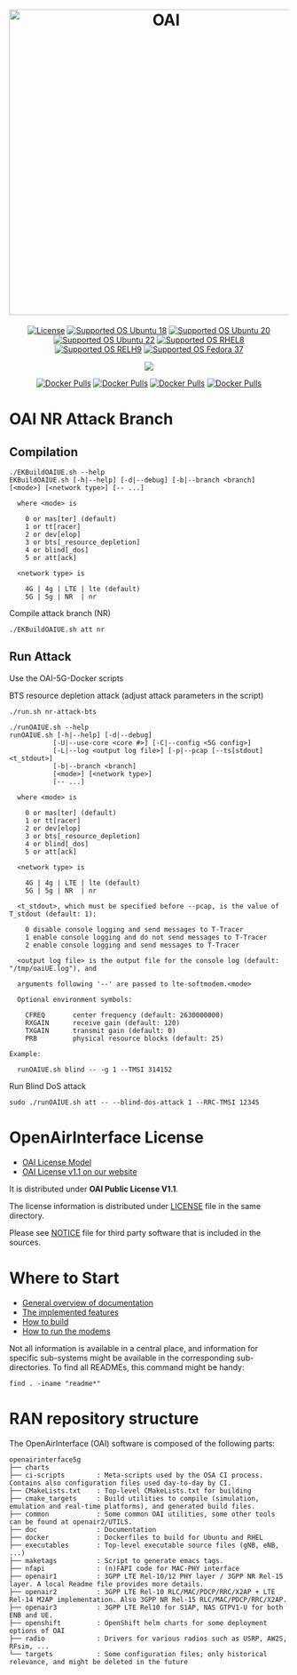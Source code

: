 <h1 align="center">
    <a href="https://openairinterface.org/"><img src="https://openairinterface.org/wp-content/uploads/2015/06/cropped-oai_final_logo.png" alt="OAI" width="550"></a>
</h1>

<p align="center">
    <a href="https://gitlab.eurecom.fr/oai/openairinterface5g/-/blob/master/LICENSE"><img src="https://img.shields.io/badge/license-OAI--Public--V1.1-blue" alt="License"></a>
    <a href="https://releases.ubuntu.com/18.04/"><img src="https://img.shields.io/badge/OS-Ubuntu18-Green" alt="Supported OS Ubuntu 18"></a>
    <a href="https://releases.ubuntu.com/20.04/"><img src="https://img.shields.io/badge/OS-Ubuntu20-Green" alt="Supported OS Ubuntu 20"></a>
    <a href="https://releases.ubuntu.com/22.04/"><img src="https://img.shields.io/badge/OS-Ubuntu22-Green" alt="Supported OS Ubuntu 22"></a>
    <a href="https://www.redhat.com/en/technologies/linux-platforms/enterprise-linux"><img src="https://img.shields.io/badge/OS-RHEL8-Green" alt="Supported OS RHEL8"></a>
    <a href="https://www.redhat.com/en/technologies/linux-platforms/enterprise-linux"><img src="https://img.shields.io/badge/OS-RHEL9-Green" alt="Supported OS RELH9"></a>
    <a href="https://getfedora.org/en/workstation/"><img src="https://img.shields.io/badge/OS-Fedore37-Green" alt="Supported OS Fedora 37"></a>
</p>

<p align="center">
    <a href="https://jenkins-oai.eurecom.fr/job/RAN-Container-Parent/"><img src="https://img.shields.io/jenkins/build?jobUrl=https%3A%2F%2Fjenkins-oai.eurecom.fr%2Fjob%2FRAN-Container-Parent%2F&label=build%20Images"></a>
</p>

<p align="center">
  <a href="https://hub.docker.com/r/oaisoftwarealliance/oai-gnb"><img alt="Docker Pulls" src="https://img.shields.io/docker/pulls/oaisoftwarealliance/oai-gnb?label=gNB%20docker%20pulls"></a>
  <a href="https://hub.docker.com/r/oaisoftwarealliance/oai-nr-ue"><img alt="Docker Pulls" src="https://img.shields.io/docker/pulls/oaisoftwarealliance/oai-nr-ue?label=NR-UE%20docker%20pulls"></a>
  <a href="https://hub.docker.com/r/oaisoftwarealliance/oai-enb"><img alt="Docker Pulls" src="https://img.shields.io/docker/pulls/oaisoftwarealliance/oai-enb?label=eNB%20docker%20pulls"></a>
  <a href="https://hub.docker.com/r/oaisoftwarealliance/oai-lte-ue"><img alt="Docker Pulls" src="https://img.shields.io/docker/pulls/oaisoftwarealliance/oai-lte-ue?label=LTE-UE%20docker%20pulls"></a>
</p>

# OAI NR Attack Branch #

## Compilation
```
./EKBuildOAIUE.sh --help
EKBuildOAIUE.sh [-h|--help] [-d|--debug] [-b|--branch <branch] [<mode>] [<network type>] [-- ...]

  where <mode> is

    0 or mas[ter] (default)
    1 or tt[racer]
    2 or dev[elop]
    3 or bts[_resource_depletion]
    4 or blind[_dos]
    5 or att[ack]

  <network type> is

    4G | 4g | LTE | lte (default)
    5G | 5g | NR  | nr
```

Compile attack branch (NR)
```
./EKBuildOAIUE.sh att nr
```


## Run Attack

Use the OAI-5G-Docker scripts

BTS resource depletion attack (adjust attack parameters in the script)

```
./run.sh nr-attack-bts
```

```
./runOAIUE.sh --help
runOAIUE.sh [-h|--help] [-d|--debug]
           [-U|--use-core <core #>] [-C|--config <5G config>]
           [-L|--log <output log file>] [-p|--pcap [--ts[stdout] <t_stdout>]
           [-b|--branch <branch]
           [<mode>] [<network type>]
           [-- ...]

  where <mode> is

    0 or mas[ter] (default)
    1 or tt[racer]
    2 or dev[elop]
    3 or bts[_resource_depletion]
    4 or blind[_dos]
    5 or att[ack]

  <network type> is

    4G | 4g | LTE | lte (default)
    5G | 5g | NR  | nr

  <t_stdout>, which must be specified before --pcap, is the value of T_stdout (default: 1):

    0 disable console logging and send messages to T-Tracer
    1 enable console logging and do not send messages to T-Tracer
    2 enable console logging and send messages to T-Tracer

  <output log file> is the output file for the console log (default: "/tmp/oaiUE.log"), and

  arguments following '--' are passed to lte-softmodem.<mode>

  Optional environment symbols:

    CFREQ       center frequency (default: 2630000000)
    RXGAIN      receive gain (default: 120)
    TXGAIN      transmit gain (default: 0)
    PRB         physical resource blocks (default: 25)

Example:

  runOAIUE.sh blind -- -g 1 --TMSI 314152
```

Run Blind DoS attack
```
sudo ./runOAIUE.sh att -- --blind-dos-attack 1 --RRC-TMSI 12345
```

# OpenAirInterface License #

 *  [OAI License Model](http://www.openairinterface.org/?page_id=101)
 *  [OAI License v1.1 on our website](http://www.openairinterface.org/?page_id=698)

It is distributed under **OAI Public License V1.1**.

The license information is distributed under [LICENSE](LICENSE) file in the same directory.

Please see [NOTICE](NOTICE.md) file for third party software that is included in the sources.

# Where to Start #

 *  [General overview of documentation](./doc/README.md)
 *  [The implemented features](./doc/FEATURE_SET.md)
 *  [How to build](./doc/BUILD.md)
 *  [How to run the modems](./doc/RUNMODEM.md)

Not all information is available in a central place, and information for
specific sub-systems might be available in the corresponding sub-directories.
To find all READMEs, this command might be handy:

```
find . -iname "readme*"
```

# RAN repository structure #

The OpenAirInterface (OAI) software is composed of the following parts: 

```
openairinterface5g
├── charts
├── ci-scripts        : Meta-scripts used by the OSA CI process. Contains also configuration files used day-to-day by CI.
├── CMakeLists.txt    : Top-level CMakeLists.txt for building
├── cmake_targets     : Build utilities to compile (simulation, emulation and real-time platforms), and generated build files.
├── common            : Some common OAI utilities, some other tools can be found at openair2/UTILS.
├── doc               : Documentation
├── docker            : Dockerfiles to build for Ubuntu and RHEL
├── executables       : Top-level executable source files (gNB, eNB, ...)
├── maketags          : Script to generate emacs tags.
├── nfapi             : (n)FAPI code for MAC-PHY interface
├── openair1          : 3GPP LTE Rel-10/12 PHY layer / 3GPP NR Rel-15 layer. A local Readme file provides more details.
├── openair2          : 3GPP LTE Rel-10 RLC/MAC/PDCP/RRC/X2AP + LTE Rel-14 M2AP implementation. Also 3GPP NR Rel-15 RLC/MAC/PDCP/RRC/X2AP.
├── openair3          : 3GPP LTE Rel10 for S1AP, NAS GTPV1-U for both ENB and UE.
├── openshift         : OpenShift helm charts for some deployment options of OAI
├── radio             : Drivers for various radios such as USRP, AW2S, RFsim, ...
└── targets           : Some configuration files; only historical relevance, and might be deleted in the future
```
